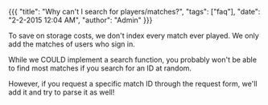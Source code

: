 {{{
  "title": "Why can't I search for players/matches?",
  "tags": ["faq"],
  "date": "2-2-2015 12:04 AM",
  "author": "Admin"
}}}

To save on storage costs, we don't index every match ever played.  We only add the matches of users who sign in.

While we COULD implement a search function, you probably won't be able to find most matches if you search for an ID at random.

However, if you request a specific match ID through the request form, we'll add it and try to parse it as well!